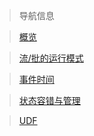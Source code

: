 > 导航信息

> [概览](overview.md)

> [流/批的运行模式](execution_mode.md)

> [事件时间](event_time.md)

> [状态容错与管理](state_and_fault_tolerance.md)

> [UDF](udf.md)

